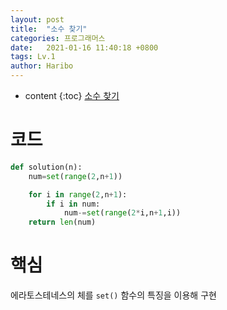 ```yaml
---
layout: post
title:  "소수 찾기"
categories: 프로그래머스
date:   2021-01-16 11:40:18 +0800
tags: Lv.1
author: Haribo
---
```


* content
{:toc}
[소수 찾기](https://school.programmers.co.kr/learn/courses/30/lessons/12921)

# 코드



```python
def solution(n):
    num=set(range(2,n+1))

    for i in range(2,n+1):
        if i in num:
            num-=set(range(2*i,n+1,i))
    return len(num)
```



# 핵심

에라토스테네스의 체를 `set()` 함수의 특징을 이용해 구현
